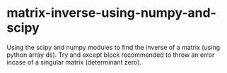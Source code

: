 # matrix-inverse-using-numpy-and-scipy
Using the scipy and numpy modules to  find the inverse of a matrix (using python array ds). Try and except block recommended to throw an error incase of a singular matrix (determinant zero).
